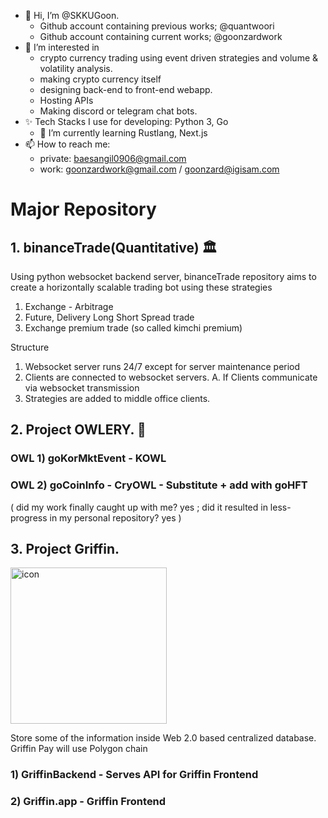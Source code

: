 - 👋 Hi, I’m @SKKUGoon. 
  - Github account containing previous works; @quantwoori
  - Github account containing current works; @goonzardwork
- 👀 I’m interested in 
  - crypto currency trading using event driven strategies and volume & volatility analysis.
  - making crypto currency itself
  - designing back-end to front-end webapp.
  - Hosting APIs 
  - Making discord or telegram chat bots.
- ✨ Tech Stacks I use for developing: Python 3, Go
  - 🌱 I’m currently learning Rustlang, Next.js
- 📫 How to reach me: 
  - private: baesangil0906@gmail.com 
  - work: goonzardwork@gmail.com / goonzard@igisam.com

<!---
SKKUGoon/SKKUGoon is a ✨ special ✨ repository because its `README.md` (this file) appears on your GitHub profile.
You can click the Preview link to take a look at your changes.
--->

# Major Repository

## 1. binanceTrade(Quantitative) 🏛

<p> 

Using python websocket backend server, binanceTrade repository aims to create a horizontally scalable trading bot using these strategies
  
  1. Exchange - Arbitrage
  2. Future, Delivery Long Short Spread trade
  3. Exchange premium trade (so called kimchi premium)

Structure
  
  1. Websocket server runs 24/7 except for server maintenance period
  2. Clients are connected to websocket servers.
    A. If Clients communicate via websocket transmission
  3. Strategies are added to middle office clients.
  
</p>

## 2. Project OWLERY. 🦉
### OWL 1) goKorMktEvent - KOWL
### OWL 2) goCoinInfo - CryOWL - Substitute + add with goHFT

<p>
  (
    did my work finally caught up with me? yes ; 
    did it resulted in less-progress in my personal repository? yes
  )
</p>


## 3. Project Griffin. 

<img src="https://user-images.githubusercontent.com/54009920/183289711-bf7c3303-0cf6-48ee-a270-d777d8d1bc45.svg" alt="icon" width="250"/>

<p>

Store some of the information inside Web 2.0 based centralized database. Griffin Pay will use Polygon chain

</p>

### 1) GriffinBackend - Serves API for Griffin Frontend
### 2) Griffin.app - Griffin Frontend
